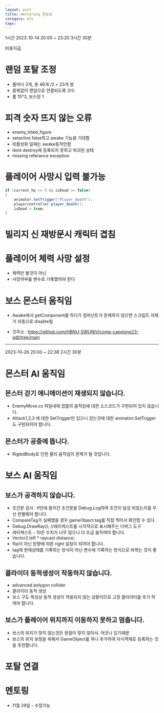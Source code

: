 ```yaml
---
layout: post
title: mentoring 멘토링
category: etc
tags:
---
```


1시간
2023-10-14 20:00 ~ 23:20
3시간 30분

비용지급.

# 랜덤 포탈 조정
* 룸마다 3개, 총 46개 /2 = 23개 쌍
* 중복없이 랜덤으로 연결되도록 코드
* 룸 15*3, 보스방 1

# 피격 숫자 뜨지 않는 오류
* enemy_hited_figure
* setactive false하고 awake 기능을 기대함
* 비활성화 일때는 awake동작안함
* dont destroy에 등록되지 못하고 파괴된 상태
* missing referance exception

# 플레이어 사망시 입력 불가능
```c#
if (current_hp <= 0 && isDead == false)
{
    animator.SetTrigger("Player_death");
    playercontroller.player_death();
    isDead = true;
}
```

# 빌리지 신 재방문시 캐릭터 겹침
# 플레이어 체력 사망 설정
* 체력만 볼것이 아닌
* 사망여부를 변수로 기록했어야 한다

# 보스 몬스터 움직임

* Awake에서 getComponent를 하다가 컴퍼넌트가 존재하지 않으면 스크립트 자체가 자동으로 disable됨

* 깃주소 : https://github.com/HBNU-SWUNIV/come-capstone23-gdt/tree/main

---

2023-10-26 20:00 ~ 22:38
2시간 30분

# 몬스터 AI 움직임
## 몬스터 걷기 애니메이션이 재생되지 않습니다.
* EnemyMove.cs 파일내에 잡몹의 움직임에 대한 소스코드가 구현되어 있지 않습니다.
* Attack1,2,3 에 대한 SetTrigger만 있으니 걷는것에 대한 animatior.SetTrigger도 구현되어야 합니다.

## 몬스터가 공중에 뜹니다.
* RigiedBody로 인한 물리 움직임이 문제가 될 것입니다.

# 보스 AI 움직임
## 보스가 공격하지 않습니다.
* 조건문 검사 : if안에 들어간 조건문을 Debug.Log하여 조건이 달성 되었는지를 우선 판별해야 합니다.
* CompareTag가 실패했을 경우 gameObject.tag를 직접 찍어서 확인할 수 있다.
* Debug.DrawRay(); //레이케스트를 시각적으로 표시해주는 디버그 도구
* 레이케스트 - 10은 수치가 너무 많으니 더 조금 움직여야 합니다.
* Vector2.left * raycast distance;
* flip이 아닌 방향에 따른 right 설정이 되어야 합니다.
* tag에 현재상태를 기록하는 방식이 아닌 변수에 기록하는 방식으로 바뀌는 것이 좋습니다.

## 콜라이더 동적생성이 작동하지 않습니다.
* advanced polygon collider
* 콜라이더 동적 생성
* 보스 구도 특성상 동적 생성이 적용되지 않는 상황이므로 고정 콜라이터를 추가 하여야 합니다.

## 보스가 플레이어 위치까지 이동하지 못하고 멈춥니다.
* 보스의 위치가 맞지 않는것은 원점이 맞지 않아서. 어긋나 있기때문
* 보스의 위치 보정을 위해서 GameObject를 하나 추가하여 자식객체로 등록하는 것을 추천합니다.

# 포탈 연결

# 멘토링
* 11월 29일 - 수정가능

